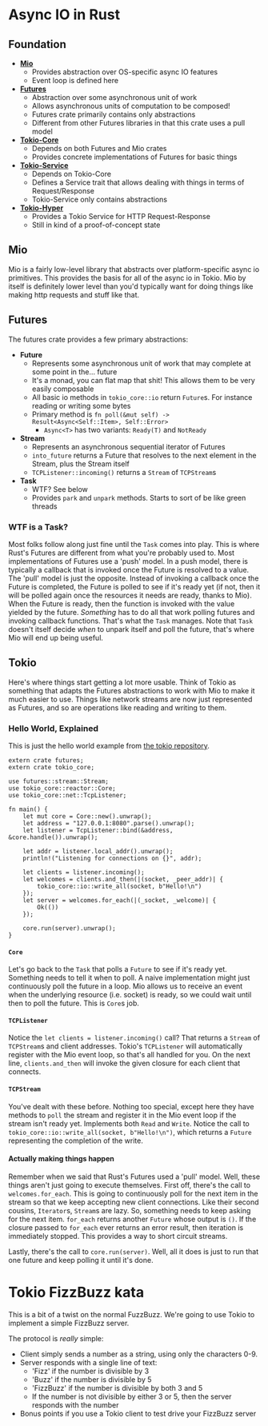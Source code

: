 Async IO in Rust
================

## Foundation

- **[Mio](https://github.com/carllerche/mio)**
    - Provides abstraction over OS-specific async IO features
    - Event loop is defined here
- **[Futures](https://github.com/alexcrichton/futures-rs)**
    - Abstraction over some asynchronous unit of work
    - Allows asynchronous units of computation to be composed!
    - Futures crate primarily contains only abstractions
    - Different from other Futures libraries in that this crate uses a pull model
- **[Tokio-Core](https://github.com/tokio-rs/tokio-core)**
    - Depends on both Futures and Mio crates
    - Provides concrete implementations of Futures for basic things
- **[Tokio-Service](https://github.com/tokio-rs/tokio-service)**
    - Depends on Tokio-Core
    - Defines a Service trait that allows dealing with things in terms of Request/Response
    - Tokio-Service only contains abstractions
- **[Tokio-Hyper](https://github.com/tokio-rs/tokio-hyper)**
    - Provides a Tokio Service for HTTP Request-Response
    - Still in kind of a proof-of-concept state
    
## Mio

Mio is a fairly low-level library that abstracts over platform-specific async io primitives. This provides the basis for all of the async io in Tokio. Mio by itself is definitely lower level than you'd typically want for doing things like making http requests and stuff like that.
    
## Futures

The futures crate provides a few primary abstractions:

- **Future**
    - Represents some asynchronous unit of work that may complete at some point in the... future
    - It's a monad, you can flat map that shit! This allows them to be very easily composable
    - All basic io methods in `tokio_core::io` return `Future`s. For instance reading or writing some bytes
    - Primary method is `fn poll(&mut self) -> Result<Async<Self::Item>, Self::Error>`
        - `Async<T>` has two variants: `Ready(T)` and `NotReady`
- **Stream**
    - Represents an asynchronous sequential iterator of Futures
    - `into_future` returns a Future that resolves to the next element in the Stream, plus the Stream itself
    - `TCPListener::incoming()` returns a `Stream` of `TCPStream`s
- **Task**
    - WTF? See below
    - Provides `park` and `unpark` methods. Starts to sort of be like green threads
    
### WTF is a Task?

Most folks follow along just fine until the `Task` comes into play. This is where Rust's Futures are different from what you're probably used to. Most implementations of Futures use a 'push' model. In a push model, there is typically a callback that is invoked once the Future is resolved to a value. The 'pull' model is just the opposite. Instead of invoking a callback once the Future is completed, the Future is polled to see if it's ready yet (if not, then it will be polled again once the resources it needs are ready, thanks to Mio). When the Future is ready, then the function is invoked with the value yielded by the future. _Something_ has to do all that work polling futures and invoking callback functions. That's what the `Task` manages. Note that `Task` doesn't itself decide _when_ to unpark itself and poll the future, that's where Mio will end up being useful. 

## Tokio

Here's where things start getting a lot more usable. Think of Tokio as something that adapts the Futures abstractions to work with Mio to make it much easier to use. Things like network streams are now just represented as Futures, and so are operations like reading and writing to them.

### Hello World, Explained

This is just the hello world example from [the tokio repository](https://github.com/tokio-rs/tokio-core/blob/master/examples/hello.rs).

```
extern crate futures;
extern crate tokio_core;

use futures::stream::Stream;
use tokio_core::reactor::Core;
use tokio_core::net::TcpListener;

fn main() {
    let mut core = Core::new().unwrap();
    let address = "127.0.0.1:8080".parse().unwrap();
    let listener = TcpListener::bind(&address, &core.handle()).unwrap();

    let addr = listener.local_addr().unwrap();
    println!("Listening for connections on {}", addr);

    let clients = listener.incoming();
    let welcomes = clients.and_then(|(socket, _peer_addr)| {
        tokio_core::io::write_all(socket, b"Hello!\n")
    });
    let server = welcomes.for_each(|(_socket, _welcome)| {
        Ok(())
    });

    core.run(server).unwrap();
}
```

#### `Core`

Let's go back to the `Task` that polls a `Future` to see if it's ready yet. Something needs to tell it when to poll. A naive implementation might just continuously poll the future in a loop. Mio allows us to receive an event when the underlying resource (i.e. socket) is ready, so we could wait until then to poll the future. This is `Core`s job. 

#### `TCPListener`

Notice the `let clients = listener.incoming()` call? That returns a `Stream` of `TCPStream`s and client addresses. Tokio's `TCPListener` will automatically register with the Mio event loop, so that's all handled for you. On the next line, `clients.and_then` will invoke the given closure for each client that connects.

#### `TCPStream`

You've dealt with these before. Nothing too special, except here they have methods to `poll` the stream and register it in the Mio event loop if the stream isn't ready yet. Implements both `Read` and `Write`. Notice the call to `tokio_core::io::write_all(socket, b"Hello!\n")`, which returns a `Future` representing the completion of the write.

#### Actually making things happen

Remember when we said that Rust's Futures used a 'pull' model. Well, these things aren't just going to execute themselves. First off, there's the call to `welcomes.for_each`. This is going to continuously poll for the next item in the stream so that we keep accepting new client connections. Like their second cousins, `Iterator`s, `Stream`s are lazy. So, something needs to keep asking for the next item. `for_each` returns another `Future` whose output is `()`. If the closure passed to `for_each` ever returns an error result, then iteration is immediately stopped. This provides a way to short circuit streams.

Lastly, there's the call to `core.run(server)`. Well, all it does is just to run that one future and keep polling it until it's done.



# Tokio FizzBuzz kata

This is a bit of a twist on the normal FuzzBuzz. We're going to use Tokio to implement a simple FizzBuzz server.

The protocol is _really_ simple:

- Client simply sends a number as a string, using only the characters 0-9.
- Server responds with a single line of text:
    - 'Fizz' if the number is divisible by 3
    - 'Buzz' if the number is divisible by 5
    - 'FizzBuzz' if the number is divisible by both 3 and 5
    - If the number is not divisible by either 3 or 5, then the server responds with the number
- Bonus points if you use a Tokio client to test drive your FizzBuzz server

